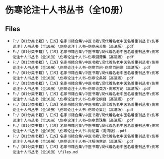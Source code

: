 # 伤寒论注十人书丛书（全10册）

## Files

- `F:/【01分类书籍】\【19】名家书籍合集\中医书籍\现代着名老中医名着重刊丛书\伤寒论注十人书丛书（全10册）\伤寒论注十人书—伤寒来苏集（高清版）.pdf`
- `F:/【01分类书籍】\【19】名家书籍合集\中医书籍\现代着名老中医名着重刊丛书\伤寒论注十人书丛书（全10册）\伤寒论注十人书—伤寒溯源集（高清版）.pdf`
- `F:/【01分类书籍】\【19】名家书籍合集\中医书籍\现代着名老中医名着重刊丛书\伤寒论注十人书丛书（全10册）\伤寒论注十人书—伤寒百问·伤寒百问歌（高清版）.pdf`
- `F:/【01分类书籍】\【19】名家书籍合集\中医书籍\现代着名老中医名着重刊丛书\伤寒论注十人书丛书（全10册）\伤寒论注十人书—伤寒论条辨（高清版）.pdf`
- `F:/【01分类书籍】\【19】名家书籍合集\中医书籍\现代着名老中医名着重刊丛书\伤寒论注十人书丛书（全10册）\伤寒论注十人书—伤寒论类方·伤寒方论（高清版）.pdf`
- `F:/【01分类书籍】\【19】名家书籍合集\中医书籍\现代着名老中医名着重刊丛书\伤寒论注十人书丛书（全10册）\伤寒论注十人书—伤寒论纲目（高清版）.pdf`
- `F:/【01分类书籍】\【19】名家书籍合集\中医书籍\现代着名老中医名着重刊丛书\伤寒论注十人书丛书（全10册）\伤寒论注十人书—伤寒论集注（高清版）.pdf`
- `F:/【01分类书籍】\【19】名家书籍合集\中医书籍\现代着名老中医名着重刊丛书\伤寒论注十人书丛书（全10册）\伤寒论注十人书—伤寒贯珠集（高清版）.pdf`
- `F:/【01分类书籍】\【19】名家书籍合集\中医书籍\现代着名老中医名着重刊丛书\伤寒论注十人书丛书（全10册）\伤寒论注十人书—尚论篇（高清版）.pdf`
- `F:/【01分类书籍】\【19】名家书籍合集\中医书籍\现代着名老中医名着重刊丛书\伤寒论注十人书丛书（全10册）\伤寒论注十人书—注解伤寒论（高清版）.pdf`
- `F:/【01分类书籍】\【19】名家书籍合集\中医书籍\现代着名老中医名着重刊丛书\伤寒论注十人书丛书（全10册）\files.md`
